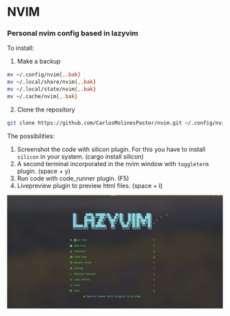 # NVIM

### Personal nvim config based in lazyvim

To install:

1) Make a backup

```bash
mv ~/.config/nvim{,.bak}
mv ~/.local/share/nvim{,.bak}
mv ~/.local/state/nvim{,.bak}
mv ~/.cache/nvim{,.bak}
```

2) Clone the repository

```bash
git clone https://github.com/CarlosMolinesPastor/nvim.git ~/.config/nvim
```

The possibilities:

1. Screenshot the code with silicon plugin. For this you have to install `silicon` in your system. (cargo install silicon)
2. A second terminal incorporated in the nvim window with `toggleterm` plugin. (space + y)
3. Run code with code_runner plugin. (F5)
4. Livepreview plugin to preview html files. (space + l)

![](https://github.com/CarlosMolinesPastor/nvim/blob/main/screenshot.gif)
